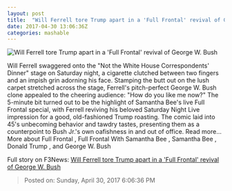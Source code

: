 ```yaml
---
layout: post
title:  "Will Ferrell tore Trump apart in a 'Full Frontal' revival of George W. Bush"
date: 2017-04-30 13:06:36Z
categories: mashable
---
```


![Will Ferrell tore Trump apart in a 'Full Frontal' revival of George W. Bush](http://i.amz.mshcdn.com/JKRpcpilwLdNSMFkwqczzeSE-6E=/1200x630/2017%2F04%2F30%2F39%2Fbcad54e6475a40cea639efd89b63bb0d.70be8.jpg)

Will Ferrell swaggered onto the "Not the White House Correspondents' Dinner" stage on Saturday night, a cigarette clutched between two fingers and an impish grin adorning his face. Stamping the butt out on the lush carpet stretched across the stage, Ferrell's pitch-perfect George W. Bush clone appealed to the cheering audience: "How do you like me now?" The 5-minute bit turned out to be the highlight of Samantha Bee's live Full Frontal special, with Ferrell reviving his beloved Saturday Night Live impression for a good, old-fashioned Trump roasting. The comic laid into 45's unbecoming behavior and tawdry tastes, presenting them as a counterpoint to Bush Jr.'s own oafishness in and out of office. Read more... More about Full Frontal , Full Frontal With Samantha Bee , Samantha Bee , Donald Trump , and George W. Bush


Full story on F3News: [Will Ferrell tore Trump apart in a 'Full Frontal' revival of George W. Bush](http://www.f3nws.com/n/r2RYdC)

> Posted on: Sunday, April 30, 2017 6:06:36 PM

